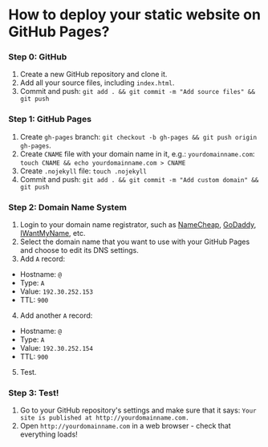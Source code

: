 # How to deploy your static website on GitHub Pages?

### Step 0: GitHub
1. Create a new GitHub repository and clone it.
2. Add all your source files, including `index.html`.
3. Commit and push: `git add . && git commit -m "Add source files" && git push`

### Step 1: GitHub Pages

1. Create `gh-pages` branch: `git checkout -b gh-pages && git push origin gh-pages`.
2. Create `CNAME` file with your domain name in it, e.g.: `yourdomainname.com`: `touch CNAME && echo yourdomainname.com > CNAME`
3. Create `.nojekyll` file: `touch .nojekyll`
4. Commit and push: `git add . && git commit -m "Add custom domain" && git push`

### Step 2: Domain Name System

1. Login to your domain name registrator, such as [NameCheap](https://www.namecheap.com), [GoDaddy](http://godaddy.com), [IWantMyName](http://iwantmyname.com), etc.
2. Select the domain name that you want to use with your GitHub Pages and choose to edit its DNS settings.
3. Add `A` record:
  + Hostname: `@`
  + Type: `A`
  + Value: `192.30.252.153`
  + TTL: `900`
4. Add another `A` record:
  + Hostname: `@`
  + Type: `A`
  + Value: `192.30.252.154`
  + TTL: `900`
5. Test.

### Step 3: Test!

1. Go to your GitHub repository's settings and make sure that it says: `Your site is published at http://yourdomainname.com.`
2. Open `http://yourdomainname.com` in a web browser - check that everything loads!



